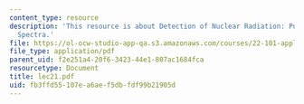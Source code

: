 ```yaml
---
content_type: resource
description: 'This resource is about Detection of Nuclear Radiation: Pulse Height
  Spectra.'
file: https://ol-ocw-studio-app-qa.s3.amazonaws.com/courses/22-101-applied-nuclear-physics-fall-2006/fb3ffd55107ea6aef5dbfdf99b21905d_lec21.pdf
file_type: application/pdf
parent_uid: f2e251a4-20f6-3423-44e1-807ac1684fca
resourcetype: Document
title: lec21.pdf
uid: fb3ffd55-107e-a6ae-f5db-fdf99b21905d
---
```

